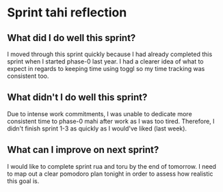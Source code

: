 # Sprint tahi reflection
## What did I do well this sprint?
I moved through this sprint quickly because I had already completed this sprint when I started phase-0 last year. I had a clearer idea of what to expect in regards to keeping time using toggl so my time tracking was consistent too. 
## What didn't I do well this sprint? 
Due to intense work commitments, I was unable to dedicate more consistent time to phase-0 mahi after work as I was too tired. Therefore, I didn't finish sprint 1-3 as quickly as I would've liked (last week). 
## What can I improve on next sprint? 
I would like to complete sprint rua and toru by the end of tomorrow. I need to map out a clear pomodoro plan tonight in order to assess how realistic this goal is.